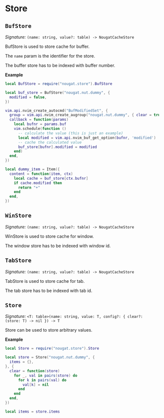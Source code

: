 # Store

## `BufStore`

_Signature:_ `(name: string, value?: table) -> NougatCacheStore`

BufStore is used to store cache for buffer.

The `name` param is the identifier for the store.

The buffer store has to be indexed with buffer number.

**Example**

```lua
local BufStore = require("nougat.store").BufStore

local buf_store = BufStore("nougat.nut.dummy", {
  modified = false,
})

vim.api.nvim_create_autocmd("BufModifiedSet", {
  group = vim.api.nvim_create_augroup("nougat.nut.dummy", { clear = true }),
  callback = function(params)
    local bufnr = params.buf
    vim.schedule(function ()
      -- calculate the value (this is just an example)
      local modified = vim.api.nvim_buf_get_option(bufnr, 'modified')
      -- cache the calculated value
      buf_store[bufnr].modified = modified
    end)
  end,
})

local dummy_item = Item({
  content = function(item, ctx)
    local cache = buf_store[ctx.bufnr]
    if cache.modified then
      return "+"
    end
  end,
})
```

## `WinStore`

_Signature:_ `(name: string, value?: table) -> NougatCacheStore`

WinStore is used to store cache for window.

The window store has to be indexed with window id.

## `TabStore`

_Signature:_ `(name: string, value?: table) -> NougatCacheStore`

TabStore is used to store cache for tab.

The tab store has to be indexed with tab id.

## `Store`

_Signature:_ `<T: table>(name: string, value: T, config?: { clear?: (store: T) -> nil }) -> T`

Store can be used to store arbitrary values.

**Example**

```lua
local Store = require("nougat.store").Store

local store = Store("nougat.nut.dummy", {
  items = {},
}, {
  clear = function(store)
    for _, val in pairs(store) do
      for k in pairs(val) do
        val[k] = nil
      end
    end
  end,
})

local items = store.items
```
